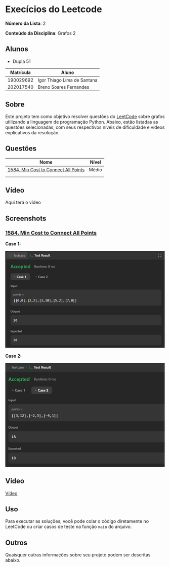 # Execícios do Leetcode

**Número da Lista**: 2<br>

**Conteúdo da Disciplina**: Grafos 2<br>

## Alunos

- Dupla 51

| Matrícula | Aluno                             |
| --------- | --------------------------------- |
| 190029692 | Igor Thiago Lima de Santana |
| 202017540 | Breno Soares Fernandes      |

## Sobre

Este projeto tem como objetivo resolver questões do [LeetCode](https://leetcode.com/problemset/?search=graph&page=1&sorting=W3t9XQ%3D%3D) sobre grafos utilizando a linguagem de programação Python. Abaixo, estão listadas as questões selecionadas, com seus respectivos níveis de dificuldade e vídeos explicativos da resolução.

## Questões

| Nome                                                                                                                                                  | Nível   |
| ----------------------------------------------------------------------------------------------------------------------------------------------------- | ------- |
| [1584. Min Cost to Connect All Points](https://leetcode.com/problems/min-cost-to-connect-all-points/description/?envType=problem-list-v2&envId=minimum-spanning-tree)  | Médio |
|  |  |
|                    |  |

## Vídeo

 Aqui terá o vídeo[]()

## Screenshots

### [1584. Min Cost to Connect All Points](https://leetcode.com/problems/min-cost-to-connect-all-points/description/?envType=problem-list-v2&envId=minimum-spanning-tree)  

 **Caso 1:**


![](assets/case1_minCost.png)

 **Caso 2:**

![](assets/case2_minCost.png)

## Video

[Vídeo]()


## Uso

Para executar as soluções, você pode colar o código diretamente no LeetCode ou criar casos de teste na função ```main``` do arquivo.


## Outros

Quaisquer outras informações sobre seu projeto podem ser descritas abaixo.
